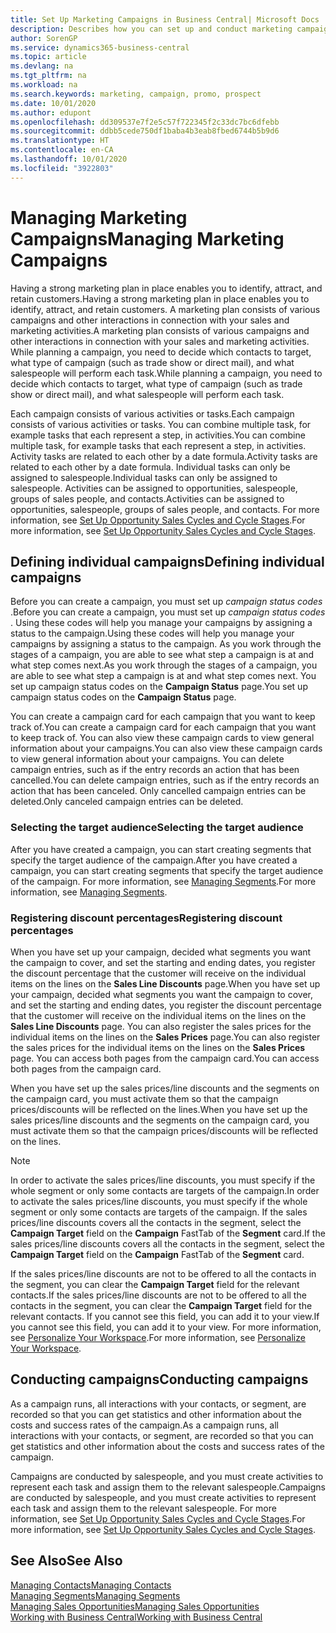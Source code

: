 ```yaml
---
title: Set Up Marketing Campaigns in Business Central| Microsoft Docs
description: Describes how you can set up and conduct marketing campaigns in Business Central to help you identify and attract prospects and retain customers.
author: SorenGP
ms.service: dynamics365-business-central
ms.topic: article
ms.devlang: na
ms.tgt_pltfrm: na
ms.workload: na
ms.search.keywords: marketing, campaign, promo, prospect
ms.date: 10/01/2020
ms.author: edupont
ms.openlocfilehash: dd309537e7f2e5c57f722345f2c33dc7bc6dfebb
ms.sourcegitcommit: ddbb5cede750df1baba4b3eab8fbed6744b5b9d6
ms.translationtype: HT
ms.contentlocale: en-CA
ms.lasthandoff: 10/01/2020
ms.locfileid: "3922803"
---
```

# <a name="managing-marketing-campaigns"></a><span data-ttu-id="62f3a-103">Managing Marketing Campaigns</span><span class="sxs-lookup"><span data-stu-id="62f3a-103">Managing Marketing Campaigns</span></span>
<span data-ttu-id="62f3a-104">Having a strong marketing plan in place enables you to identify, attract, and retain customers.</span><span class="sxs-lookup"><span data-stu-id="62f3a-104">Having a strong marketing plan in place enables you to identify, attract, and retain customers.</span></span> <span data-ttu-id="62f3a-105">A marketing plan consists of various campaigns and other interactions in connection with your sales and marketing activities.</span><span class="sxs-lookup"><span data-stu-id="62f3a-105">A marketing plan consists of various campaigns and other interactions in connection with your sales and marketing activities.</span></span> <span data-ttu-id="62f3a-106">While planning a campaign, you need to decide which contacts to target, what type of campaign (such as trade show or direct mail), and what salespeople will perform each task.</span><span class="sxs-lookup"><span data-stu-id="62f3a-106">While planning a campaign, you need to decide which contacts to target, what type of campaign (such as trade show or direct mail), and what salespeople will perform each task.</span></span>

<span data-ttu-id="62f3a-107">Each campaign consists of various activities or tasks.</span><span class="sxs-lookup"><span data-stu-id="62f3a-107">Each campaign consists of various activities or tasks.</span></span> <span data-ttu-id="62f3a-108">You can combine multiple task, for example tasks that each represent a step, in activities.</span><span class="sxs-lookup"><span data-stu-id="62f3a-108">You can combine multiple task, for example tasks that each represent a step, in activities.</span></span> <span data-ttu-id="62f3a-109">Activity tasks are related to each other by a date formula.</span><span class="sxs-lookup"><span data-stu-id="62f3a-109">Activity tasks are related to each other by a date formula.</span></span> <span data-ttu-id="62f3a-110">Individual tasks can only be assigned to salespeople.</span><span class="sxs-lookup"><span data-stu-id="62f3a-110">Individual tasks can only be assigned to salespeople.</span></span> <span data-ttu-id="62f3a-111">Activities can be assigned to opportunities, salespeople, groups of sales people, and contacts.</span><span class="sxs-lookup"><span data-stu-id="62f3a-111">Activities can be assigned to opportunities, salespeople, groups of sales people, and contacts.</span></span> <span data-ttu-id="62f3a-112">For more information, see [Set Up Opportunity Sales Cycles and Cycle Stages](marketing-how-setup-opportunity-sales-cycles-stages.md).</span><span class="sxs-lookup"><span data-stu-id="62f3a-112">For more information, see [Set Up Opportunity Sales Cycles and Cycle Stages](marketing-how-setup-opportunity-sales-cycles-stages.md).</span></span>

## <a name="defining-individual-campaigns"></a><span data-ttu-id="62f3a-113">Defining individual campaigns</span><span class="sxs-lookup"><span data-stu-id="62f3a-113">Defining individual campaigns</span></span>
<span data-ttu-id="62f3a-114">Before you can create a campaign, you must set up *campaign status codes* .</span><span class="sxs-lookup"><span data-stu-id="62f3a-114">Before you can create a campaign, you must set up *campaign status codes* .</span></span> <span data-ttu-id="62f3a-115">Using these codes will help you manage your campaigns by assigning a status to the campaign.</span><span class="sxs-lookup"><span data-stu-id="62f3a-115">Using these codes will help you manage your campaigns by assigning a status to the campaign.</span></span> <span data-ttu-id="62f3a-116">As you work through the stages of a campaign, you are able to see what step a campaign is at and what step comes next.</span><span class="sxs-lookup"><span data-stu-id="62f3a-116">As you work through the stages of a campaign, you are able to see what step a campaign is at and what step comes next.</span></span> <span data-ttu-id="62f3a-117">You set up campaign status codes on the **Campaign Status** page.</span><span class="sxs-lookup"><span data-stu-id="62f3a-117">You set up campaign status codes on the **Campaign Status** page.</span></span>

<span data-ttu-id="62f3a-118">You can create a campaign card for each campaign that you want to keep track of.</span><span class="sxs-lookup"><span data-stu-id="62f3a-118">You can create a campaign card for each campaign that you want to keep track of.</span></span> <span data-ttu-id="62f3a-119">You can also view these campaign cards to view general information about your campaigns.</span><span class="sxs-lookup"><span data-stu-id="62f3a-119">You can also view these campaign cards to view general information about your campaigns.</span></span>
<span data-ttu-id="62f3a-120">You can delete campaign entries, such as if the entry records an action that has been cancelled.</span><span class="sxs-lookup"><span data-stu-id="62f3a-120">You can delete campaign entries, such as if the entry records an action that has been canceled.</span></span> <span data-ttu-id="62f3a-121">Only cancelled campaign entries can be deleted.</span><span class="sxs-lookup"><span data-stu-id="62f3a-121">Only canceled campaign entries can be deleted.</span></span>

### <a name="selecting-the-target-audience"></a><span data-ttu-id="62f3a-122">Selecting the target audience</span><span class="sxs-lookup"><span data-stu-id="62f3a-122">Selecting the target audience</span></span>
<span data-ttu-id="62f3a-123">After you have created a campaign, you can start creating segments that specify the target audience of the campaign.</span><span class="sxs-lookup"><span data-stu-id="62f3a-123">After you have created a campaign, you can start creating segments that specify the target audience of the campaign.</span></span> <span data-ttu-id="62f3a-124">For more information, see [Managing Segments](marketing-segments.md).</span><span class="sxs-lookup"><span data-stu-id="62f3a-124">For more information, see [Managing Segments](marketing-segments.md).</span></span>

### <a name="registering-discount-percentages"></a><span data-ttu-id="62f3a-125">Registering discount percentages</span><span class="sxs-lookup"><span data-stu-id="62f3a-125">Registering discount percentages</span></span>
<span data-ttu-id="62f3a-126">When you have set up your campaign, decided what segments you want the campaign to cover, and set the starting and ending dates, you register the discount percentage that the customer will receive on the individual items on the lines on the **Sales Line Discounts** page.</span><span class="sxs-lookup"><span data-stu-id="62f3a-126">When you have set up your campaign, decided what segments you want the campaign to cover, and set the starting and ending dates, you register the discount percentage that the customer will receive on the individual items on the lines on the **Sales Line Discounts** page.</span></span> <span data-ttu-id="62f3a-127">You can also register the sales prices for the individual items on the lines on the **Sales Prices** page.</span><span class="sxs-lookup"><span data-stu-id="62f3a-127">You can also register the sales prices for the individual items on the lines on the **Sales Prices** page.</span></span> <span data-ttu-id="62f3a-128">You can access both pages from the campaign card.</span><span class="sxs-lookup"><span data-stu-id="62f3a-128">You can access both pages from the campaign card.</span></span>

 <span data-ttu-id="62f3a-129">When you have set up the sales prices/line discounts and the segments on the campaign card, you must activate them so that the campaign prices/discounts will be reflected on the lines.</span><span class="sxs-lookup"><span data-stu-id="62f3a-129">When you have set up the sales prices/line discounts and the segments on the campaign card, you must activate them so that the campaign prices/discounts will be reflected on the lines.</span></span>

> [!NOTE]  
>   <span data-ttu-id="62f3a-130">In order to activate the sales prices/line discounts, you must specify if the whole segment or only some contacts are targets of the campaign.</span><span class="sxs-lookup"><span data-stu-id="62f3a-130">In order to activate the sales prices/line discounts, you must specify if the whole segment or only some contacts are targets of the campaign.</span></span> <span data-ttu-id="62f3a-131">If the sales prices/line discounts covers all the contacts in the segment, select the **Campaign Target** field on the **Campaign** FastTab of the **Segment** card.</span><span class="sxs-lookup"><span data-stu-id="62f3a-131">If the sales prices/line discounts covers all the contacts in the segment, select the **Campaign Target** field on the **Campaign** FastTab of the **Segment** card.</span></span>

<span data-ttu-id="62f3a-132">If the sales prices/line discounts are not to be offered to all the contacts in the segment, you can clear the **Campaign Target** field for the relevant contacts.</span><span class="sxs-lookup"><span data-stu-id="62f3a-132">If the sales prices/line discounts are not to be offered to all the contacts in the segment, you can clear the **Campaign Target** field for the relevant contacts.</span></span> <span data-ttu-id="62f3a-133">If you cannot see this field, you can add it to your view.</span><span class="sxs-lookup"><span data-stu-id="62f3a-133">If you cannot see this field, you can add it to your view.</span></span> <span data-ttu-id="62f3a-134">For more information, see [Personalize Your Workspace](ui-personalization-user.md).</span><span class="sxs-lookup"><span data-stu-id="62f3a-134">For more information, see [Personalize Your Workspace](ui-personalization-user.md).</span></span>

## <a name="conducting-campaigns"></a><span data-ttu-id="62f3a-135">Conducting campaigns</span><span class="sxs-lookup"><span data-stu-id="62f3a-135">Conducting campaigns</span></span>
<span data-ttu-id="62f3a-136">As a campaign runs, all interactions with your contacts, or segment, are recorded so that you can get statistics and other information about the costs and success rates of the campaign.</span><span class="sxs-lookup"><span data-stu-id="62f3a-136">As a campaign runs, all interactions with your contacts, or segment, are recorded so that you can get statistics and other information about the costs and success rates of the campaign.</span></span>

<span data-ttu-id="62f3a-137">Campaigns are conducted by salespeople, and you must create activities to represent each task and assign them to the relevant salespeople.</span><span class="sxs-lookup"><span data-stu-id="62f3a-137">Campaigns are conducted by salespeople, and you must create activities to represent each task and assign them to the relevant salespeople.</span></span> <span data-ttu-id="62f3a-138">For more information, see [Set Up Opportunity Sales Cycles and Cycle Stages](marketing-how-setup-opportunity-sales-cycles-stages.md).</span><span class="sxs-lookup"><span data-stu-id="62f3a-138">For more information, see [Set Up Opportunity Sales Cycles and Cycle Stages](marketing-how-setup-opportunity-sales-cycles-stages.md).</span></span>

## <a name="see-also"></a><span data-ttu-id="62f3a-139">See Also</span><span class="sxs-lookup"><span data-stu-id="62f3a-139">See Also</span></span>
[<span data-ttu-id="62f3a-140">Managing Contacts</span><span class="sxs-lookup"><span data-stu-id="62f3a-140">Managing Contacts</span></span>](marketing-contacts.md)  
[<span data-ttu-id="62f3a-141">Managing Segments</span><span class="sxs-lookup"><span data-stu-id="62f3a-141">Managing Segments</span></span>](marketing-segments.md)  
[<span data-ttu-id="62f3a-142">Managing Sales Opportunities</span><span class="sxs-lookup"><span data-stu-id="62f3a-142">Managing Sales Opportunities</span></span>](marketing-manage-sales-opportunities.md)  
[<span data-ttu-id="62f3a-143">Working with Business Central</span><span class="sxs-lookup"><span data-stu-id="62f3a-143">Working with Business Central</span></span>](ui-work-product.md)  
